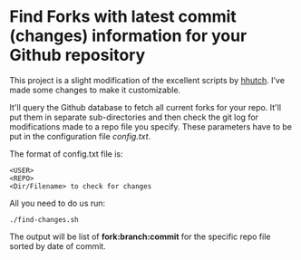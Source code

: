 # Find Forks with latest commit (changes) information for your Github repository

This project is a slight modification of the excellent scripts by [hhutch](https://gist.github.com/hhutch/3688814
). I've made some changes to make it customizable.

It'll query the Github database to fetch all current forks for your repo. It'll put them in separate sub-directories 
 and then check the git log for modifications made to a repo file you specify. These parameters have to be put in 
 the configuration file *config.txt*. 

The format of config.txt file is:
 ```
<USER>
<REPO>
<Dir/Filename> to check for changes
```
All you need to do us run:
```
./find-changes.sh
```
The output will be list of **fork:branch:commit** for the specific repo file sorted by date of commit.
